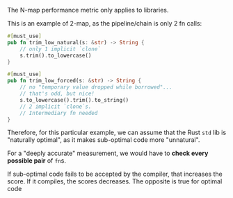 The N-map performance metric only applies to libraries.

This is an example of 2-map, as the pipeline/chain is only 2 fn calls:

```rust
#[must_use]
pub fn trim_low_natural(s: &str) -> String {
	// only 1 implicit `clone`
	s.trim().to_lowercase()
}

#[must_use]
pub fn trim_low_forced(s: &str) -> String {
	// no "temporary value dropped while borrowed"...
	// that's odd, but nice!
	s.to_lowercase().trim().to_string()
	// 2 implicit `clone`s.
	// Intermediary fn needed
}
```

Therefore, for this particular example, we can assume that the Rust `std` lib is "naturally optimal", as it makes sub-optimal code more "unnatural".

For a "deeply accurate" measurement, we would have to **check every possible pair** of `fn`s.

If sub-optimal code fails to be accepted by the compiler, that increases the score. If it compiles, the scores decreases. The opposite is true for optimal code
